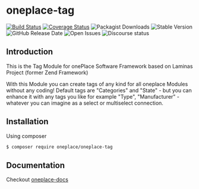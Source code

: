 # oneplace-tag

[![Build Status](https://travis-ci.com/OnePlc/PLC_X_Tag.svg?branch=master)](https://travis-ci.com/OnePlc/PLC_X_Tag)
[![Coverage Status](https://coveralls.io/repos/github/OnePlc/PLC_X_Tag/badge.svg?branch=master)](https://coveralls.io/github/OnePlc/PLC_X_Tag?branch=master)
![Packagist Downloads](https://img.shields.io/packagist/dt/oneplace/oneplace-tag)
![Stable Version](https://img.shields.io/packagist/v/oneplace/oneplace-tag)
![GitHub Release Date](https://img.shields.io/github/release-date/oneplc/plc_x_tag)
![Open Issues](https://img.shields.io/github/issues-raw/oneplc/plc_x_tag)
![Discourse status](https://img.shields.io/discourse/status?server=https%3A%2F%2Fdiscourse.1plc.ch)

## Introduction

This is the Tag Module for onePlace Software Framework based on Laminas Project (former Zend Framework)

With this Module you can create tags of any kind for all oneplace Modules without any coding!
Default tags are "Categories" and "State" - but you can enhance it with any tags you like
for example "Type", "Manufacturer" - whatever you can imagine as a select or multiselect connection.

## Installation

Using composer

```bash
$ composer require oneplace/oneplace-tag
```

## Documentation

Checkout [oneplace-docs](https://docs.1plc.ch/oneplace-tag/)